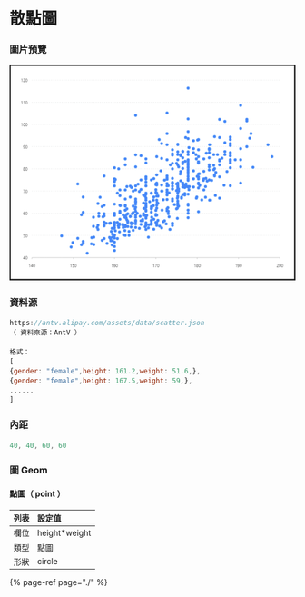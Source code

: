 # 散點圖

### 圖片預覽

![&#x25B2;  &#x6563;&#x9EDE;&#x5716;](../../.gitbook/assets/san-dian-tu.png)

### 資料源

```javascript
https://antv.alipay.com/assets/data/scatter.json
（ 資料來源：AntV ）

格式：
[
{gender: "female",height: 161.2,weight: 51.6,},
{gender: "female",height: 167.5,weight: 59,},
......
]
```



### 內距

```javascript
40, 40, 60, 60
```



### 圖 Geom

#### 點圖（ point ）

| 列表 | 設定值 |
| :--- | :--- |
| 欄位 | height\*weight |
| 類型 | 點圖 |
| 形狀 | circle |



{% page-ref page="./" %}

